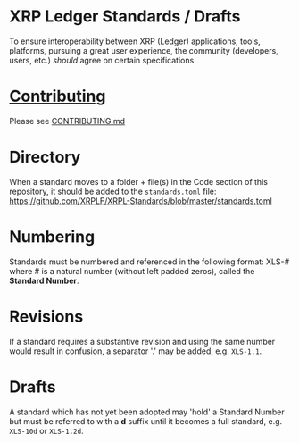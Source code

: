 # XRP Ledger Standards / Drafts

To ensure interoperability between XRP (Ledger) applications, tools, platforms, pursuing a great user experience, the community (developers, users, etc.) _should_ agree on certain specifications.
  
# [Contributing](./CONTRIBUTING.md)

Please see [CONTRIBUTING.md](./CONTRIBUTING.md)

# Directory

When a standard moves to a folder + file(s) in the Code section of this repository, it should be added to the `standards.toml` file:
https://github.com/XRPLF/XRPL-Standards/blob/master/standards.toml

# Numbering

Standards must be numbered and referenced in the following format: XLS-# where # is a natural number (without left padded zeros), called the __Standard Number__.

# Revisions

If a standard requires a substantive revision and using the same number would result in confusion, a separator '.' may be added, e.g. `XLS-1.1`.

# Drafts

A standard which has not yet been adopted may 'hold' a Standard Number but must be referred to with a __d__ suffix until it becomes a full standard, e.g. `XLS-10d` or `XLS-1.2d`.
